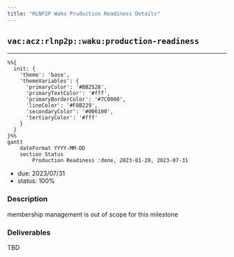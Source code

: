 ```yaml
---
title: "RLNP2P Waku Pruduction Readiness Details"
---
```

## `vac:acz:rlnp2p::waku:production-readiness`
---

```mermaid
%%{ 
  init: { 
    'theme': 'base', 
    'themeVariables': { 
      'primaryColor': '#BB2528', 
      'primaryTextColor': '#fff', 
      'primaryBorderColor': '#7C0000', 
      'lineColor': '#F8B229', 
      'secondaryColor': '#006100', 
      'tertiaryColor': '#fff' 
    } 
  } 
}%%
gantt
	dateFormat YYYY-MM-DD 
	section Status
		Production Readiness :done, 2023-01-20, 2023-07-31
```
- due: 2023/07/31
- status: 100%

### Description
membership management is out of scope for this milestone

### Deliverables
TBD
